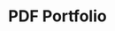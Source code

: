 ---
title: PDF Portfolio
resources:
- src: "blue.pdf"
  params:
    title: "Blue Document"
- src: "red.pdf"
  params:
    title: "Red Document"
- src: "green.pdf"
  params:
    title: "Green Document"
--- 
